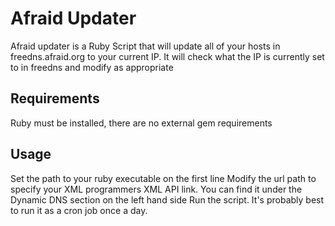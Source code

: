 # Afraid Updater

Afraid updater is a Ruby Script that will update all of your hosts in freedns.afraid.org to your current IP.
It will check what the IP is currently set to in freedns and modify as appropriate

## Requirements

Ruby must be installed, there are no external gem requirements

## Usage

Set the path to your ruby executable on the first line
Modify the url path to specify your XML programmers XML API link. You can find it under the Dynamic DNS section on the left hand side
Run the script. It's probably best to run it as a cron job once a day.

